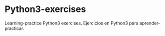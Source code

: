 # Python3-exercises
Learning-practice Python3 exercises. Ejercicios en Python3 para aprender-practicar.
